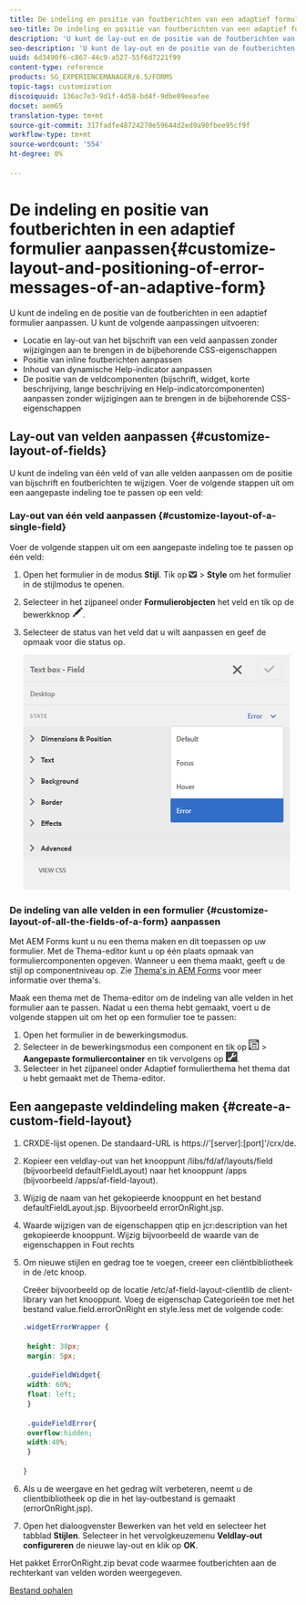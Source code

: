 ```yaml
---
title: De indeling en positie van foutberichten van een adaptief formulier aanpassen
seo-title: De indeling en positie van foutberichten van een adaptief formulier aanpassen
description: 'U kunt de lay-out en de positie van de foutberichten van een adaptief for aanpassen. '
seo-description: 'U kunt de lay-out en de positie van de foutberichten van een adaptief for aanpassen. '
uuid: 6d3490f6-c867-44c9-a527-55f6d7221f99
content-type: reference
products: SG_EXPERIENCEMANAGER/6.5/FORMS
topic-tags: customization
discoiquuid: 136ac7e3-9d1f-4d58-bd4f-9dbe09eeafee
docset: aem65
translation-type: tm+mt
source-git-commit: 317fadfe48724270e59644d2ed9a90fbee95cf9f
workflow-type: tm+mt
source-wordcount: '554'
ht-degree: 0%

---
```



# De indeling en positie van foutberichten in een adaptief formulier aanpassen{#customize-layout-and-positioning-of-error-messages-of-an-adaptive-form}

U kunt de indeling en de positie van de foutberichten in een adaptief formulier aanpassen. U kunt de volgende aanpassingen uitvoeren:

* Locatie en lay-out van het bijschrift van een veld aanpassen zonder wijzigingen aan te brengen in de bijbehorende CSS-eigenschappen
* Positie van inline foutberichten aanpassen
* Inhoud van dynamische Help-indicator aanpassen
* De positie van de veldcomponenten (bijschrift, widget, korte beschrijving, lange beschrijving en Help-indicatorcomponenten) aanpassen zonder wijzigingen aan te brengen in de bijbehorende CSS-eigenschappen

## Lay-out van velden aanpassen {#customize-layout-of-fields}

U kunt de indeling van één veld of van alle velden aanpassen om de positie van bijschrift en foutberichten te wijzigen. Voer de volgende stappen uit om een aangepaste indeling toe te passen op een veld:

### Lay-out van één veld aanpassen {#customize-layout-of-a-single-field}

Voer de volgende stappen uit om een aangepaste indeling toe te passen op één veld:

1. Open het formulier in de modus **Stijl**. Tik op ![canvas-drop-down](assets/canvas-drop-down.png) > **Style** om het formulier in de stijlmodus te openen.
1. Selecteer in het zijpaneel onder **Formulierobjecten** het veld en tik op de bewerkknop ![edit-button](assets/edit-button.png).
1. Selecteer de status van het veld dat u wilt aanpassen en geef de opmaak voor die status op.

   ![Inline opmaak van een veld opgeven](assets/edit-error-state.png)

### De indeling van alle velden in een formulier {#customize-layout-of-all-the-fields-of-a-form} aanpassen

Met AEM Forms kunt u nu een thema maken en dit toepassen op uw formulier. Met de Thema-editor kunt u op één plaats opmaak van formuliercomponenten opgeven. Wanneer u een thema maakt, geeft u de stijl op componentniveau op. Zie [Thema&#39;s in AEM Forms](../../forms/using/themes.md) voor meer informatie over thema&#39;s.

Maak een thema met de Thema-editor om de indeling van alle velden in het formulier aan te passen. Nadat u een thema hebt gemaakt, voert u de volgende stappen uit om het op een formulier toe te passen:

1. Open het formulier in de bewerkingsmodus.
1. Selecteer in de bewerkingsmodus een component en tik op ![veldniveau](assets/field-level.png) > **Aangepaste formuliercontainer** en tik vervolgens op ![cmppr](assets/cmppr.png).
1. Selecteer in het zijpaneel onder Adaptief formulierthema het thema dat u hebt gemaakt met de Thema-editor.

## Een aangepaste veldindeling maken {#create-a-custom-field-layout}

1. CRXDE-lijst openen. De standaard-URL is https://&#39;[server]:[port]&#39;/crx/de.
1. Kopieer een veldlay-out van het knooppunt /libs/fd/af/layouts/field (bijvoorbeeld defaultFieldLayout) naar het knooppunt /apps (bijvoorbeeld /apps/af-field-layout).
1. Wijzig de naam van het gekopieerde knooppunt en het bestand defaultFieldLayout.jsp. Bijvoorbeeld errorOnRight.jsp.

1. Waarde wijzigen van de eigenschappen qtip en jcr:description van het gekopieerde knooppunt. Wijzig bijvoorbeeld de waarde van de eigenschappen in Fout rechts

1. Om nieuwe stijlen en gedrag toe te voegen, creeer een cliëntbibliotheek in de /etc knoop.

   Creëer bijvoorbeeld op de locatie /etc/af-field-layout-clientlib de client-library van het knooppunt. Voeg de eigenschap Categorieën toe met het bestand value.field.errorOnRight en style.less met de volgende code:

   ```css
   .widgetErrorWrapper {
   
    height: 38px;
    margin: 5px;
   
    .guideFieldWidget{
    width: 60%;
    float: left; 
    }
   
    .guideFieldError{
    overflow:hidden;
    width:40%; 
    }
   
   }
   ```

1. Als u de weergave en het gedrag wilt verbeteren, neemt u de clientbibliotheek op die in het lay-outbestand is gemaakt (errorOnRight.jsp).
1. Open het dialoogvenster Bewerken van het veld en selecteer het tabblad **Stijlen**. Selecteer in het vervolgkeuzemenu **Veldlay-out configureren** de nieuwe lay-out en klik op **OK**.

Het pakket ErrorOnRight.zip bevat code waarmee foutberichten aan de rechterkant van velden worden weergegeven.

[Bestand ophalen](assets/erroronright.zip)
